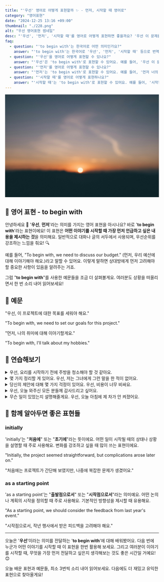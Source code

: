 ```yaml
---
title: "'우선' 영어로 어떻게 표현할까 ✨ - 먼저, 시작할 때 영어로"
category: "영어표현"
date: "2024-12-25 13:16 +09:00"
thumbnail: "./228.png"
alt: "우선 영어표현 썸네일"
desc: "'우선', '먼저', '시작할 때'를 영어로 어떻게 표현하면 좋을까요? '우선 이 문제를 해결해야 해요', '먼저 너의 의견을 듣고 싶어요' 등의 문장을 영어로 표현하는 법을 배워봅시다. 다양한 예문을 통해서 연습하고 본인의 표현으로 만들어 보세요."
faq:
  - question: "'to begin with'는 한국어로 어떤 의미인가요?"
    answer: "'to begin with'는 한국어로 '우선', '먼저', '시작할 때' 등으로 번역될 수 있어요. 주로 어떤 주제를 시작하거나 설명할 때 사용해요."
  - question: "'우선'을 영어로 어떻게 표현할 수 있나요?"
    answer: "'우선'은 'to begin with'로 표현할 수 있어요. 예를 들어, '우선 이 문제를 해결해야 해요'는 'We need to solve this problem to begin with'로 말할 수 있어요."
  - question: "'먼저'를 영어로 어떻게 표현할 수 있나요?"
    answer: "'먼저'는 'to begin with'로 표현할 수 있어요. 예를 들어, '먼저 너의 의견을 듣고 싶어'는 'I want to hear your opinion to begin with'로 말할 수 있어요."
  - question: "'시작할 때'를 영어로 어떻게 표현하나요?"
    answer: "'시작할 때'는 'to begin with'로 표현할 수 있어요. 예를 들어, '시작할 때 이 점을 명확히 해야 해요'는 'We need to clarify this point to begin with'로 표현할 수 있어요."
---
```


![일출](./228-1.jpg)

## 🌟 영어 표현 - to begin with

안녕하세요 👋 '**우선**, **먼저**'라는 의미를 가지는 영어 표현을 아시나요? 바로 '**to begin with**'라는 표현이에요! 이 표현은 **어떤 이야기를 시작할 때 가장 먼저 언급하고 싶은 내용을 제시하는 것**을 의미해요. 일반적으로 대화나 글의 서두에서 사용되며, 우선순위를 강조하는 느낌을 줘요! 🔍

예를 들어, "To begin with, we need to discuss our budget." (먼저, 우리 예산에 대해 이야기해야 해요.)라고 말할 수 있어요. 이렇게 말하면 상대방에게 먼저 고려해야 할 중요한 사항이 있음을 알려주는 거죠.

<ins class="adsbygoogle"
     style="display:block"
     data-ad-client="ca-pub-1465612013356152"
     data-ad-slot="2106896038"
     data-ad-format="auto"
     data-full-width-responsive="true"></ins>

<script>
     (adsbygoogle = window.adsbygoogle || []).push({});
</script>

그럼 "**to begin with**"를 사용한 예문들을 조금 더 살펴볼게요. 여러분도 상황을 떠올리면서 한 번 소리 내어 읽어보세요!

## 📖 예문

"우선, 이 프로젝트에 대한 목표를 세워야 해요."

"To begin with, we need to set our goals for this project."

"먼저, 나의 취미에 대해 이야기할게요."

"To begin with, I'll talk about my hobbies."

## 💬 연습해보기

<details>
<summary>우선, 요리를 시작하기 전에 주방을 청소해야 할 것 같아요.</summary>
<span>To begin with, I think we should clean the kitchen before starting to cook.</span>
</details>

<details>
<summary>몇 가지 정리할 게 있어요. 우선, 저는 그녀에게 그런 말을 한 적이 없어요.</summary>
<span>Let's get a few things straight. To begin with, I never said that to her.</span>
</details>

<details>
<summary>당신의 제안에 대해 몇 가지 걱정이 있어요. 우선, 비용이 너무 비싸요.</summary>
<span>I have several concerns about your proposal. To begin with, the costs are way too high.</span>
</details>

<details>
<summary>우선, 오늘 와주신 모든 분들께 감사드리고 싶어요.</summary>
<span>To begin with, I'd like to thank everyone for coming today.</span>
</details>

<details>
<summary>무슨 일이 있었는지 설명해줄게요. 우선, 오늘 아침에 제 차가 안 켜졌어요.</summary>
<span>Let me explain what happened. To begin with, my car wouldn't start this morning.</span>
</details>

## 🤝 함께 알아두면 좋은 표현들

### initially

'initially'는 "**처음에**" 또는 "**초기에**"라는 뜻이에요. 어떤 일이 시작될 때의 상태나 상황을 설명할 때 주로 사용해요. 변화를 강조하고 싶을 때 많이 쓰는 표현이에요.

"Initially, the project seemed straightforward, but complications arose later on."

"처음에는 프로젝트가 간단해 보였지만, 나중에 복잡한 문제가 생겼어요."

### as a starting point

'as a starting point'는 "**출발점으로서**" 또는 "**시작점으로서**"라는 의미예요. 어떤 논의나 계획의 시작을 정의할 때 주로 사용해요. 기본적인 방향성을 제시할 때 유용해요.

"As a starting point, we should consider the feedback from last year's event."

"시작점으로서, 작년 행사에서 받은 피드백을 고려해야 해요."

---

오늘은 '**우선**'이라는 의미를 전달하는 '**to begin with**'에 대해 배워봤어요. 다음 번에 누군가 어떤 이야기를 시작할 때 이 표현을 한번 활용해 보세요. 그리고 여러분이 이야기를 시작할 때, 무엇을 가장 먼저 전달하고 싶은지 생각해보는 것도 좋은 시간일 거예요! 😊

오늘 배운 표현과 예문들, 최소 3번씩 소리 내어 읽어보세요. 다음에도 더 재밌고 유익한 표현으로 찾아올게요!
